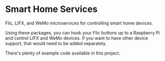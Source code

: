 # Smart Home Services
Flic, LIFX, and WeMo microservices for controlling smart home devices.

Using these packages, you can hook your Flic buttons up to a Raspberry Pi and control LIFX and WeMo devices. If you want to have other device support, that would need to be added separately.

There's plenty of example code available in this project.
